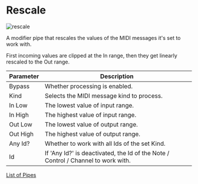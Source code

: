 # Rescale

![rescale](https://blokas.io/images/midihub/pipes/rescale.svg)

A modifier pipe that rescales the values of the MIDI messages it's set to work with.

First incoming values are clipped at the In range, then they get linearly rescaled to the Out range.

| Parameter              | Description                                              |
| ---------------------- | -------------------------------------------------------- |
| Bypass                 | Whether processing is enabled.                           |
| Kind                   | Selects the MIDI message kind to process.                |
| In Low                 | The lowest value of input range.   |
| In High                | The highest value of input range.  |
| Out Low                | The lowest value of output range.  |
| Out High               | The highest value of output range. |
| Any Id?                | Whether to work with all Ids of the set Kind.            |
| Id                     | If 'Any Id?' is deactivated, the Id of the Note / Control / Channel to work with. |

<span class="blokas-web-hide">

[List of Pipes](quick-links.md#io-pipes)

</span>